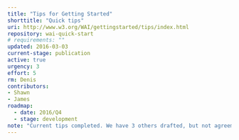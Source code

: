 ```yaml
---
title: "Tips for Getting Started"
shorttitle: "Quick tips"
uri: http://www.w3.org/WAI/gettingstarted/tips/index.html
repository: wai-quick-start
# requirements: ""
updated: 2016-03-03
current-stage: publication
active: true
urgency: 3
effort: 5
rm: Denis
contributors:
- Shawn
- James
roadmap:
  - date: 2016/Q4
  - stage: development
note: "Current tips completed. We have 3 others drafted, but not agreement on whether or not we should do them."
---
```

